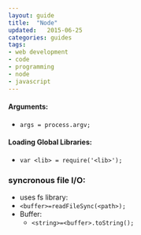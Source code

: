 ```yaml
---
layout: guide
title:  "Node"
updated:   2015-06-25
categories: guides
tags:
- web development
- code
- programming
- node
- javascript
---
```


#### Arguments:
* `args = process.argv;`

#### Loading Global Libraries:
* `var <lib> = require('<lib>');`

### syncronous file I/O:
* uses fs library:
* `<buffer>=readFileSync(<path>);`
* Buffer:
    * `<string>=<buffer>.toString();`
